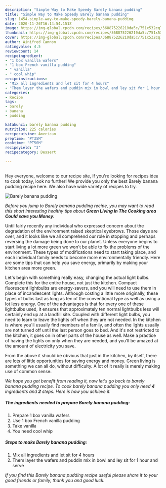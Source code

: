 ```yaml
---
description: "Simple Way to Make Speedy Barely banana pudding"
title: "Simple Way to Make Speedy Barely banana pudding"
slug: 1454-simple-way-to-make-speedy-barely-banana-pudding
date: 2020-11-26T16:14:54.151Z
image: https://img-global.cpcdn.com/recipes/368875226210da5c/751x532cq70/barely-banana-pudding-recipe-main-photo.jpg
thumbnail: https://img-global.cpcdn.com/recipes/368875226210da5c/751x532cq70/barely-banana-pudding-recipe-main-photo.jpg
cover: https://img-global.cpcdn.com/recipes/368875226210da5c/751x532cq70/barely-banana-pudding-recipe-main-photo.jpg
author: Winifred Cannon
ratingvalue: 4.5
reviewcount: 14
recipeingredient:
- "1 box vanilla wafers"
- "1 box French vanilla pudding"
- " vanilla"
- " cool whip"
recipeinstructions:
- "Mix all ingredients and let sit for 4 hours"
- "Them layer the wafers and puddin mix in bowl and ley sit for 1 hour and serve"
categories:
- Recipe
tags:
- barely
- banana
- pudding

katakunci: barely banana pudding 
nutrition: 225 calories
recipecuisine: American
preptime: "PT35M"
cooktime: "PT50M"
recipeyield: "3"
recipecategory: Dessert

---
```

<br>
Hey everyone, welcome to our recipe site, If you're looking for recipes idea to cook today, look no further! We provide you only the best Barely banana pudding recipe here. We also have wide variety of recipes to try.
<br>


![Barely banana pudding](https://img-global.cpcdn.com/recipes/368875226210da5c/751x532cq70/barely-banana-pudding-recipe-main-photo.jpg)

<i>Before you jump to Barely banana pudding recipe, you may want to read this short interesting healthy tips about 
<strong>Green Living In The Cooking area Could save you Money</strong>.</i>
</br>

Until fairly recently any individual who expressed concern about the degradation of the environment raised skeptical eyebrows. Those days are over, and it looks like we all comprehend our role in stopping and perhaps reversing the damage being done to our planet. Unless everyone begins to start living a lot more green we won't be able to fix the problems of the environment. These types of modifications need to start taking place, and each individual family needs to become more environmentally friendly. Here are some tips that can help you save energy, primarily by making your kitchen area more green.

Let's begin with something really easy, changing the actual light bulbs. Complete this for the entire house, not just the kitchen. Compact fluorescent lightbulbs are energy-savers, and you will need to use them in place of incandescent lights. Although costing a little more originally, these types of bulbs last as long as ten of the conventional type as well as using a lot less energy. One of the advantages is that for every one of these lightbulbs used, it ensures that approximately ten normal lightbulbs less will certainly end up at a landfill site. Coupled with different light bulbs, you need to learn to leave the lights off when they are not needed. In the kitchen is where you'll usually find members of a family, and often the lights usually are not turned off until the last person goes to bed. And it's not restricted to the kitchen, it goes on in other parts of the house as well. Make a practice of having the lights on only when they are needed, and you'll be amazed at the amount of electricity you save.

From the above it should be obvious that just in the kitchen, by itself, there are lots of little opportunities for saving energy and money. Green living is something we can all do, without difficulty. A lot of it really is merely making use of common sense.


<i>We hope you got benefit from reading it, now let's go back to barely banana pudding recipe. To cook barely banana pudding you only need <strong>4</strong> ingredients and <strong>2</strong> steps. Here is how you achieve it.
</i>

##### The ingredients needed to prepare Barely banana pudding:

1. Prepare 1 box vanilla wafers
1. Use 1 box French vanilla pudding
1. Take  vanilla
1. You need  cool whip


##### Steps to make Barely banana pudding:

1. Mix all ingredients and let sit for 4 hours
1. Them layer the wafers and puddin mix in bowl and ley sit for 1 hour and serve


<i>If you find this Barely banana pudding recipe useful please share it to your good friends or family, thank you and good luck.</i>
